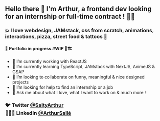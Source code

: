  

## Hello there 👋 I'm Arthur, a frontend dev looking for an internship or full-time contract ! 🤘🏼


### 💥 I love webdesign, JAMstack, css from scratch, animations, interactions, pizza, street food & tattoos 🍕

#### 🚨 Portfolio in progress #WIP 🚧🏗

- 🔭 I’m currently working with ReactJS
- 🌱 I’m currently learning TypeScript, JAMstack with NextJS, AnimeJS & GSAP
- 👯 I’m looking to collaborate on funny, meaningful & nice designed projects
- 🤔 I’m looking for help to find an internship or a job
- 💬 Ask me about what I love, what I want to work on & much more !

### 🐦 Twitter [@SaltyArthur](https://twitter.com/SaltyArthur) <br/> 👨🏻‍💻 LinkedIn [@ArthurSallé](https://www.linkedin.com/in/arthur-sall%C3%A9/)
